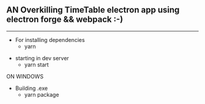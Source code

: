 ## AN Overkilling TimeTable electron app using electron forge && webpack :-)

---

- For installing dependencies
  - yarn

* starting in dev server
  - yarn start


ON WINDOWS
* Building .exe
  - yarn package
